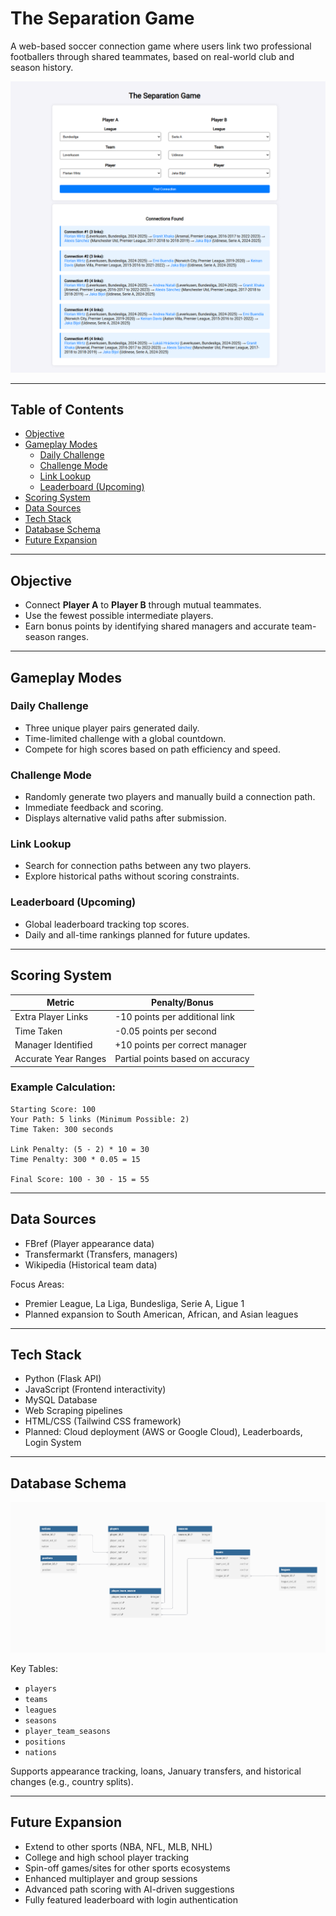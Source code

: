 
# The Separation Game

A web-based soccer connection game where users link two professional footballers through shared teammates, based on real-world club and season history.

![Gameplay Preview](https://github.com/adam23483/The-Separation-Game/blob/f44ae8eb2f84aece219f23a663e2462e3cc36ac6/Images/testing%20api.png)

---

## Table of Contents
- [Objective](#objective)
- [Gameplay Modes](#gameplay-modes)
  - [Daily Challenge](#daily-challenge)
  - [Challenge Mode](#challenge-mode)
  - [Link Lookup](#link-lookup)
  - [Leaderboard (Upcoming)](#leaderboard-upcoming)
- [Scoring System](#scoring-system)
- [Data Sources](#data-sources)
- [Tech Stack](#tech-stack)
- [Database Schema](#database-schema)
- [Future Expansion](#future-expansion)

---

## Objective
- Connect **Player A** to **Player B** through mutual teammates.
- Use the fewest possible intermediate players.
- Earn bonus points by identifying shared managers and accurate team-season ranges.

---

## Gameplay Modes
### Daily Challenge
- Three unique player pairs generated daily.
- Time-limited challenge with a global countdown.
- Compete for high scores based on path efficiency and speed.

### Challenge Mode
- Randomly generate two players and manually build a connection path.
- Immediate feedback and scoring.
- Displays alternative valid paths after submission.

### Link Lookup
- Search for connection paths between any two players.
- Explore historical paths without scoring constraints.

### Leaderboard (Upcoming)
- Global leaderboard tracking top scores.
- Daily and all-time rankings planned for future updates.

---

## Scoring System
| Metric              | Penalty/Bonus                   |
|---------------------|---------------------------------|
| Extra Player Links   | -10 points per additional link  |
| Time Taken           | -0.05 points per second         |
| Manager Identified   | +10 points per correct manager  |
| Accurate Year Ranges | Partial points based on accuracy|

### Example Calculation:
```
Starting Score: 100
Your Path: 5 links (Minimum Possible: 2)
Time Taken: 300 seconds

Link Penalty: (5 - 2) * 10 = 30
Time Penalty: 300 * 0.05 = 15

Final Score: 100 - 30 - 15 = 55
```

---

## Data Sources
- FBref (Player appearance data)
- Transfermarkt (Transfers, managers)
- Wikipedia (Historical team data)

Focus Areas:
- Premier League, La Liga, Bundesliga, Serie A, Ligue 1
- Planned expansion to South American, African, and Asian leagues

---

## Tech Stack
- Python (Flask API)
- JavaScript (Frontend interactivity)
- MySQL Database
- Web Scraping pipelines
- HTML/CSS (Tailwind CSS framework)
- Planned: Cloud deployment (AWS or Google Cloud), Leaderboards, Login System

---

## Database Schema
![Database Schema](https://github.com/adam23483/The-Separation-Game/blob/240965e1cc904b51b18a871da613bd9c238e6de2/Images/Schema.png)

Key Tables:
- `players`
- `teams`
- `leagues`
- `seasons`
- `player_team_seasons`
- `positions`
- `nations`

Supports appearance tracking, loans, January transfers, and historical changes (e.g., country splits).

---

## Future Expansion
- Extend to other sports (NBA, NFL, MLB, NHL)
- College and high school player tracking
- Spin-off games/sites for other sports ecosystems
- Enhanced multiplayer and group sessions
- Advanced path scoring with AI-driven suggestions
- Fully featured leaderboard with login authentication
